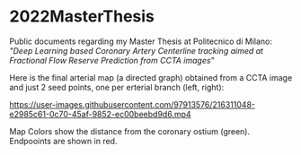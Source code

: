 # 2022MasterThesis
Public documents regarding my Master Thesis at Politecnico di Milano:
*"Deep Learning based Coronary Artery Centerline tracking aimed at Fractional Flow Reserve Prediction from CCTA images"*

Here is the final arterial map (a directed graph) obtained from a CCTA image and just 2 seed points, one per erterial branch (left, right):

https://user-images.githubusercontent.com/97913576/216311048-e2985c61-0c70-45af-9852-ec00beebd9d6.mp4

Map Colors show the distance from the coronary ostium (green). Endpooints are shown in red.
